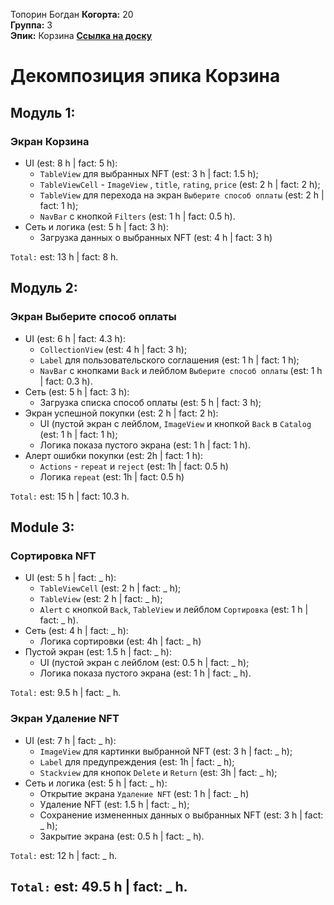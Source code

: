 Топорин Богдан
**Когорта:** 20  
**Группа:** 3  
**Эпик:** Корзина
**[Ссылка на доску](https://github.com/users/alrche/projects/1/views/1)**

# Декомпозиция эпика Корзина
## Модуль 1:
### Экран Корзина
-   UI (est: 8 h  | fact: 5 h):
    -  `TableView` для выбранных NFT  (est: 3 h  | fact: 1.5 h);
    -  `TableViewCell` - `ImageView` , `title`, `rating`, `price` (est: 2 h  | fact: 2 h);
    -   `TableView`  для перехода на экран  `Выберите способ оплаты`  (est: 2 h  | fact: 1 h);
    -   `NavBar`  с кнопкой  `Filters`  (est: 1 h  | fact: 0.5 h).
-   Сеть и логика (est: 5 h  | fact: 3 h):
    -   Загрузка данных о выбранных NFT (est: 4 h  | fact: 3 h)

`Total:`  est: 13 h  | fact: 8 h.

## Модуль 2:
### Экран Выберите способ оплаты

-   UI (est: 6 h  | fact: 4.3 h):
    -   `CollectionView`  (est: 4 h  | fact: 3 h);
    -   `Label` для пользовательского соглашения  (est: 1 h  | fact: 1 h);
    -   `NavBar`  с кнопками  `Back`  и лейблом  `Выберите способ оплаты`  (est: 1 h  | fact: 0.3 h).
-   Сеть (est: 5 h  | fact: 3 h):
    -   Загрузка списка способ оплаты (est: 5 h  | fact: 3 h);
-   Экран успешной покупки (est: 2 h  | fact: 2 h):
    -   UI (пустой экран с лейблом, `ImageView` и кнопкой  `Back`  в  `Catalog`  (est: 1 h  | fact: 1 h);
    -   Логика показа пустого экрана (est: 1 h  | fact: 1 h).
-	Алерт ошибки покупки (est: 2h  | fact: 1 h):
	 - `Actions` - `repeat` и `reject` (est: 1h  | fact: 0.5 h)
	 - Логика `repeat` (est: 1h  | fact: 0.5 h)
	 
`Total:`  est: 15 h  | fact: 10.3 h.

## Module 3:
### Сортировка NFT
-   UI (est: 5 h  | fact: _ h):
    -   `TableViewCell`  (est: 2 h  | fact: _ h);
    -   `TableView`  (est: 2 h  | fact: _ h);
    -   `Alert`  с кнопкой  `Back`, `TableView` и лейблом `Сортировка`  (est: 1 h  | fact: _ h).
-   Сеть (est: 4 h  | fact: _ h):
    -   Логика сортировки (est: 4h  | fact: _ h)
-   Пустой экран (est: 1.5 h  | fact: _ h):
    -   UI (пустой экран с лейблом (est: 0.5 h  | fact: _ h);
    -   Логика показа пустого экрана (est: 1 h  | fact: _ h).

`Total:`  est: 9.5 h  | fact: _ h.

### Экран Удаление NFT
-   UI (est: 7 h  | fact: _ h):
    -  `ImageView` для картинки выбранной NFT  (est: 3 h  | fact: _ h);
    - `Label` для предупреждения (est: 1h  | fact: _ h);
    - `Stackview` для кнопок `Delete` и `Return` (est: 3h  | fact: _ h);
-   Сеть и логика (est: 5 h  | fact: _ h):
    -   Открытие экрана  `Удаление NFT`  (est: 1 h  | fact: _ h)
    -   Удаление NFT (est: 1.5 h  | fact: _ h);
    -   Сохранение измененных данных о выбранных NFT (est: 3 h  | fact: _ h);
    -   Закрытие экрана (est: 0.5 h  | fact: _ h).

`Total:`  est: 12 h  | fact: _ h.

## `Total:`  est: 49.5 h  | fact: _ h.
